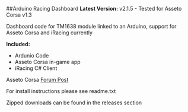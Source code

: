 ##Arduino Racing Dashboard
**Latest Version:** v2.1.5 - Tested for Asseto Corsa v1.3

Dashboard code for TM1638 module linked to an Arduino, support for Asseto Corsa and iRacing currently

**Included:**
- Ardunio Code
- Asseto Corsa in-game app
- iRacing C# Client


Asseto Corsa [Forum Post](http://www.assettocorsa.net/forum/index.php?threads/arduino-dashboard-for-tm1638-module-v1-6-1.14172/)	

	
For install instructions please see readme.txt


Zipped downloads can be found in the releases section
